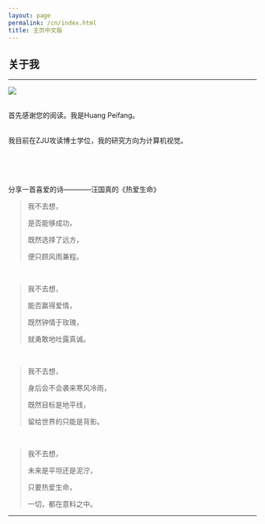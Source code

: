 ```yaml
---
layout: page
permalink: /cn/index.html
title: 主页中文版
---
```


## 关于我
---


<img src="https://huangpeifang01.github.io/huangpeifang.jpg" class="floatpic">

<br>首先感谢您的阅读。我是Huang Peifang。

<br>我目前在ZJU攻读博士学位，我的研究方向为计算机视觉。

<br>
<br>

<br>分享一首喜爱的诗————汪国真的《热爱生命》
<br>

> 我不去想，
>
>是否能够成功，
>
>既然选择了远方，
>
>便只顾风雨兼程。
<br>

>我不去想，
>
>能否赢得爱情，
>
>既然钟情于玫瑰，
>
>就勇敢地吐露真诚。
<br>

>我不去想，
>
>身后会不会袭来寒风冷雨，
>
>既然目标是地平线，
>
>留给世界的只能是背影。
<br>

>我不去想，
>
>未来是平坦还是泥泞，
>
>只要热爱生命，
>
>一切，都在意料之中。
>


---

